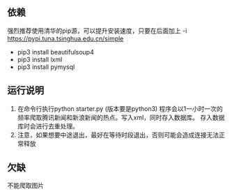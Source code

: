 ## 依赖
强烈推荐使用清华的pip源，可以提升安装速度，只要在后面加上 -i https://pypi.tuna.tsinghua.edu.cn/simple
+ pip3 install beautifulsoup4
+ pip3 install lxml
+ pip3 install pymysql

## 运行说明
1. 在命令行执行python starter.py (版本要是python3)
程序会以1一小时一次的频率爬取腾讯新闻和新浪新闻的热点。写入xml，同时存入数据库。
存入数据库时会进行去重处理。 
2. 注意，如果想要中途退出，最好在等待时段退出，否则可能会造成连接无法正常释放
## 欠缺
不能爬取图片